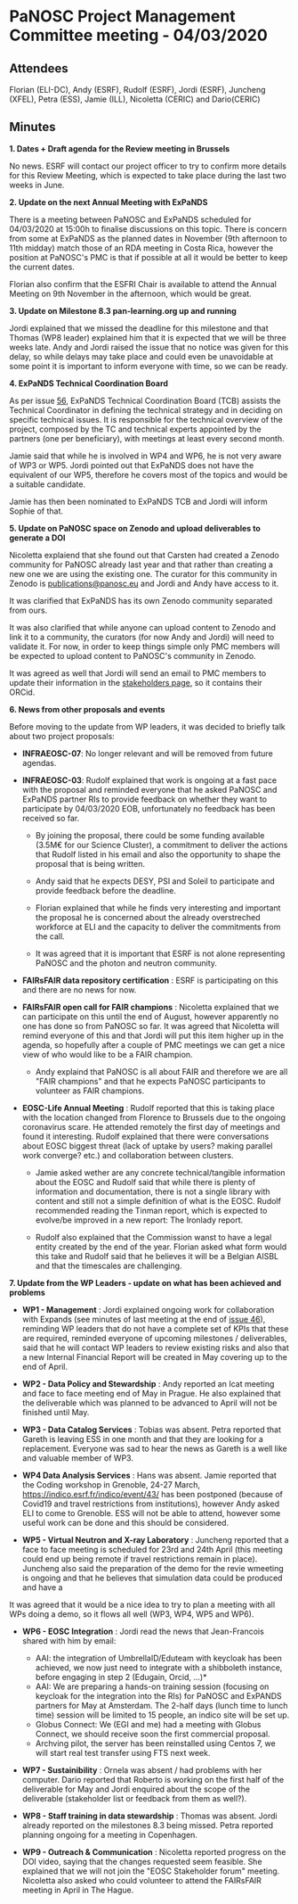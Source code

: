 ﻿PaNOSC Project Management Committee meeting - 04/03/2020
========================================================


Attendees
-------
Florian (ELI-DC), Andy (ESRF), Rudolf (ESRF), Jordi (ESRF), Juncheng (XFEL), Petra (ESS), Jamie (ILL), Nicoletta (CERIC) and Dario(CERIC)



Minutes
-------	

**1. Dates + Draft agenda for the Review meeting in Brussels** 

No news. ESRF will contact our project officer to try to confirm more details for this Review Meeting, which is expected to take place during the last two weeks in June.


**2. Update on the next Annual Meeting with ExPaNDS** 

There is a meeting between PaNOSC and ExPaNDS scheduled for 04/03/2020 at 15:00h to finalise discussions on this topic. There is concern from some at ExPaNDS as the planned dates in November (9th afternoon to 11th midday) match those of an RDA meeting in Costa Rica, however the position at PaNOSC's PMC is that if possible at all it would be better to keep the current dates.

Florian also confirm that the ESFRI Chair is available to attend the Annual Meeting on 9th November in the afternoon, which would be great.

**3. Update on Milestone 8.3 pan-learning.org up and running**

Jordi explained that we missed the deadline for this milestone and that Thomas (WP8 leader) explained him that it is expected that we will be three weeks late. Andy and Jordi raised the issue that no notice was given for this delay, so while delays may take place and could even be unavoidable at some point it is important to inform everyone with time, so we can be ready.

**4. ExPaNDS Technical Coordination Board**

As per issue [56](https://github.com/panosc-eu/panosc/issues/56), ExPaNDS Technical Coordination Board (TCB) assists the Technical Coordinator in defining the technical strategy and in deciding on specific technical issues. It is responsible for the technical overview of the project, composed by the TC and technical experts appointed by the partners (one per beneficiary), with meetings at least every second month.

Jamie said that while he is involved in WP4 and WP6, he is not very aware of WP3 or WP5. Jordi pointed out that ExPaNDS does not have the equivalent of our WP5, therefore he covers most of the topics and would be a suitable candidate.

Jamie has then been nominated to ExPaNDS TCB and Jordi will inform Sophie of that.

**5. Update on PaNOSC space on Zenodo and upload deliverables to generate a DOI**

Nicoletta explaiend that she found out that Carsten had created a Zenodo community for PaNOSC already last year and that rather than creating a new one we are using the existing one. The curator for this community in Zenodo is publications@panosc.eu and Jordi and Andy have access to it.

It was clarified that ExPaNDS has its own Zenodo community separated from ours.

It was also clarified that while anyone can upload content to Zenodo and link it to a community, the curators (for now Andy and Jordi) will need to validate it. For now, in order to keep things simple only PMC members will be expected to upload content to PaNOSC's community in Zenodo.

It was agreed as well that Jordi will send an email to PMC members to update their information in the [stakeholders page](https://github.com/panosc-eu/panosc/wiki/PaNOSC-Stakeholders), so it contains their ORCid.

**6. News from other proposals and events**

Before moving to the update from WP leaders, it was decided to briefly talk about two project proposals:

* **INFRAEOSC-07**: No longer relevant and will be removed from future agendas.

* **INFRAEOSC-03**: Rudolf explained that work is ongoing at a fast pace with the proposal and reminded everyone that he asked PaNOSC and ExPaNDS partner RIs to provide feedback on whether they want to participate by 04/03/2020 EOB, unfortunately no feedback has been received so far.

  * By joining the proposal, there could be some funding available (3.5M€ for our Science Cluster), a commitment to deliver the actions that Rudolf listed in his email and also the opportunity to shape the proposal that is being written.

  * Andy said that he expects DESY, PSI and Soleil to participate and provide feedback before the deadline.

  * Florian explained that while he finds very interesting and important the proposal he is concerned about the already overstreched workforce at ELI and the capacity to deliver the commitments from the call.

  * It was agreed that it is important that ESRF is not alone representing PaNOSC and the photon and neutron community.

* **FAIRsFAIR data repository certification** : ESRF is participating on this and there are no news for now.

* **FAIRsFAIR open call for FAIR champions** : Nicoletta explained that we can participate on this until the end of August, however apparently no one has done so from PaNOSC so far. It was agreed that Nicoletta will remind everyone of this and that Jordi will put this item higher up in the agenda, so hopefully after a couple of PMC meetings we can get a nice view of who would like to be a FAIR champion.

  * Andy explaind that PaNOSC is all about FAIR and therefore we are all "FAIR champions" and that he expects PaNOSC participants to volunteer as FAIR champions.

* **EOSC-Life Annual Meeting** : Rudolf reported that this is taking place with the location changed from Florence to Brussels due to the ongoing coronavirus scare. He attended remotely the first day of meetings and found it interesting. Rudolf explained that there were conversations about EOSC biggest threat (lack of uptake by users? making parallel work converge? etc.) and collaboration between clusters.

  * Jamie asked wether are any concrete technical/tangible information about the EOSC and Rudolf said that while there is plenty of information and documentation, there is not a single library with content and still not a simple definition of what is the EOSC. Rudolf recommended reading the Tinman report, which is expected to evolve/be improved in a new report: The Ironlady report.

  * Rudolf also explained that the Commission wanst to have a legal entity created by the end of the year. Florian asked what form would this take and Rudolf said that he believes it will be a Belgian AISBL and that the timescales are challenging.


**7. Update from the WP Leaders - update on what has been achieved and problems**

* **WP1 - Management** : Jordi explained ongoing work for collaboration with Expands (see minutes of last meeting at the end of [issue 46](https://github.com/panosc-eu/panosc/issues/46)), reminding WP leaders that do not have a complete set of KPIs that these are required, reminded everyone of upcoming milestones / deliverables, said that he will contact WP leaders to review existing risks and also that a new Internal Financial Report will be created in May covering up to the end of April.

* **WP2 - Data Policy and Stewardship** : Andy reported an Icat meeting and face to face meeting end of May in Prague. He also explained that the deliverable which was planned to be advanced to April will not be finished until May.

* **WP3 - Data Catalog Services** : Tobias was absent. Petra reported that Gareth is leaving ESS in one month and that they are looking for a replacement. Everyone was sad to hear the news as Gareth is a well like and valuable member of WP3.

* **WP4 Data Analysis Services** : Hans was absent. Jamie reported that  the Coding workshop in Grenoble, 24-27 March, https://indico.esrf.fr/indico/event/43/ has been postponed (because of Covid19 and travel restrictions from institutions), however Andy asked ELI to come to Grenoble. ESS will not be able to attend, however some useful work can be done and this should be considered.

* **WP5 - Virtual Neutron and X-ray Laboratory** : Juncheng reported that a face to face meeting is scheduled for 23rd and 24th April (this meeting could end up being remote if travel restrictions remain in place). Juncheng also said the preparation of the demo for the revie wmeeting is ongoing and that he believes that simulation data could be produced and have a 

It was agreed that it would be a nice idea to try to plan a meeting with all WPs doing a demo, so it flows all well (WP3, WP4, WP5 and WP6).

* **WP6 - EOSC Integration** : Jordi read the news that Jean-Francois shared with him by email:

  - AAI: the integration of UmbrellaID/Eduteam with keycloak has been achieved, we now just need to integrate with a shibboleth instance, before engaging in step 2 (Edugain, Orcid, ...)*
  - AAI: We are preparing a hands-on training session (focusing on keycloak for the integration into the RIs) for PaNOSC and ExPANDS partners for May at Amsterdam.  The 2-half days (lunch time to lunch time) session will be limited to 15 people, an indico site will be set up.
  - Globus Connect: We (EGI and me) had a meeting with Globus Connect, we should receive soon the first commercial proposal.
  - Archving pilot, the server has been reinstalled using Centos 7, we will start real test transfer using FTS next week.

* **WP7 - Sustainibility** : Ornela was absent / had problems with her computer. Dario reported that Roberto is working on the first half of the deliverable for May and Jordi enquired about the scope of the deliverable (stakeholder list or feedback from them as well?).

* **WP8 - Staff training in data stewardship** : Thomas was absent. Jordi already reported on the milestones 8.3 being missed. Petra reported planning ongoing for a meeting in Copenhagen.

* **WP9 - Outreach & Communication** : Nicoletta reported progress on the DOI video, saying that the changes requested seem feasible. She explained that we will not join the "EOSC Stakeholder forum" meeting. Nicoletta also asked who could volunteer to attend the FAIRsFAIR meeting in April in The Hague.







